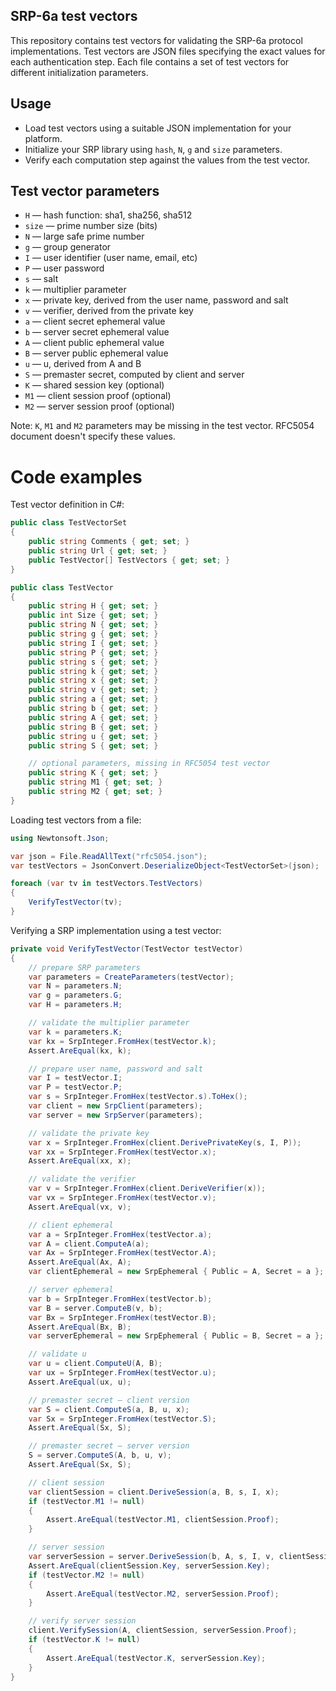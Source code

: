 ﻿## SRP-6a test vectors

This repository contains test vectors for validating the SRP-6a protocol implementations.
Test vectors are JSON files specifying the exact values for each authentication step.
Each file contains a set of test vectors for different initialization parameters.

## Usage

* Load test vectors using a suitable JSON implementation for your platform. 
* Initialize your SRP library using `hash`, `N`, `g` and `size` parameters.
* Verify each computation step against the values from the test vector.

## Test vector parameters

* `H` — hash function: sha1, sha256, sha512
* `size` — prime number size (bits)
* `N` — large safe prime number
* `g` — group generator
* `I` — user identifier (user name, email, etc)
* `P` — user password
* `s` — salt
* `k` — multiplier parameter
* `x` — private key, derived from the user name, password and salt
* `v` — verifier, derived from the private key
* `a` — client secret ephemeral value
* `b` — server secret ephemeral value
* `A` — client public ephemeral value
* `B` — server public ephemeral value 
* `u` — u, derived from A and B
* `S` — premaster secret, computed by client and server
* `K` — shared session key (optional)
* `M1` — client session proof (optional)
* `M2` — server session proof (optional)

Note: `K`, `M1` and `M2` parameters may be missing in the test vector.
RFC5054 document doesn't specify these values.

# Code examples

Test vector definition in C#:

```c#
public class TestVectorSet
{
	public string Comments { get; set; }
	public string Url { get; set; }
	public TestVector[] TestVectors { get; set; }
}

public class TestVector
{
	public string H { get; set; }
	public int Size { get; set; }
	public string N { get; set; }
	public string g { get; set; }
	public string I { get; set; }
	public string P { get; set; }
	public string s { get; set; }
	public string k { get; set; }
	public string x { get; set; }
	public string v { get; set; }
	public string a { get; set; }
	public string b { get; set; }
	public string A { get; set; }
	public string B { get; set; }
	public string u { get; set; }
	public string S { get; set; }

	// optional parameters, missing in RFC5054 test vector
	public string K { get; set; }
	public string M1 { get; set; }
	public string M2 { get; set; }
}
```

Loading test vectors from a file:

```c#
using Newtonsoft.Json;

var json = File.ReadAllText("rfc5054.json");
var testVectors = JsonConvert.DeserializeObject<TestVectorSet>(json);

foreach (var tv in testVectors.TestVectors)
{
	VerifyTestVector(tv);
}
```

Verifying a SRP implementation using a test vector:

```c#
private void VerifyTestVector(TestVector testVector)
{
	// prepare SRP parameters
	var parameters = CreateParameters(testVector);
	var N = parameters.N;
	var g = parameters.G;
	var H = parameters.H;

	// validate the multiplier parameter
	var k = parameters.K;
	var kx = SrpInteger.FromHex(testVector.k);
	Assert.AreEqual(kx, k);

	// prepare user name, password and salt
	var I = testVector.I;
	var P = testVector.P;
	var s = SrpInteger.FromHex(testVector.s).ToHex();
	var client = new SrpClient(parameters);
	var server = new SrpServer(parameters);

	// validate the private key
	var x = SrpInteger.FromHex(client.DerivePrivateKey(s, I, P));
	var xx = SrpInteger.FromHex(testVector.x);
	Assert.AreEqual(xx, x);

	// validate the verifier
	var v = SrpInteger.FromHex(client.DeriveVerifier(x));
	var vx = SrpInteger.FromHex(testVector.v);
	Assert.AreEqual(vx, v);

	// client ephemeral
	var a = SrpInteger.FromHex(testVector.a);
	var A = client.ComputeA(a);
	var Ax = SrpInteger.FromHex(testVector.A);
	Assert.AreEqual(Ax, A);
	var clientEphemeral = new SrpEphemeral { Public = A, Secret = a };

	// server ephemeral
	var b = SrpInteger.FromHex(testVector.b);
	var B = server.ComputeB(v, b);
	var Bx = SrpInteger.FromHex(testVector.B);
	Assert.AreEqual(Bx, B);
	var serverEphemeral = new SrpEphemeral { Public = B, Secret = a };

	// validate u
	var u = client.ComputeU(A, B);
	var ux = SrpInteger.FromHex(testVector.u);
	Assert.AreEqual(ux, u);

	// premaster secret — client version
	var S = client.ComputeS(a, B, u, x);
	var Sx = SrpInteger.FromHex(testVector.S);
	Assert.AreEqual(Sx, S);

	// premaster secret — server version
	S = server.ComputeS(A, b, u, v);
	Assert.AreEqual(Sx, S);

	// client session
	var clientSession = client.DeriveSession(a, B, s, I, x);
	if (testVector.M1 != null)
	{
		Assert.AreEqual(testVector.M1, clientSession.Proof);
	}

	// server session
	var serverSession = server.DeriveSession(b, A, s, I, v, clientSession.Proof);
	Assert.AreEqual(clientSession.Key, serverSession.Key);
	if (testVector.M2 != null)
	{
		Assert.AreEqual(testVector.M2, serverSession.Proof);
	}

	// verify server session
	client.VerifySession(A, clientSession, serverSession.Proof);
	if (testVector.K != null)
	{
		Assert.AreEqual(testVector.K, serverSession.Key);
	}
}
```
